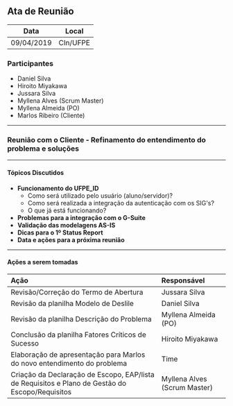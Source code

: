 ## Ata de Reunião
  

| Data       | Local              |
| :--------: | :----------------: |
| 09/04/2019 | CIn/UFPE           |

### Participantes

* Daniel Silva
* Hiroito Miyakawa
* Jussara Silva 
* Myllena Alves (Scrum Master)
* Myllena Almeida (PO)
* Marlos Ribeiro (Cliente) 

---

### Reunião com o Cliente - Refinamento do entendimento do problema e soluções

---

#### Tópicos Discutidos
- **Funcionamento do UFPE_ID**
  - Como será utilizado pelo usuário (aluno/servidor)?
  - Como será realizada a integração da autenticação com os SIG's?
  - O que já está funcionando?
- **Problemas para a integração com o G-Suite**
- **Validação das modelagens AS-IS**
- **Dicas para o 1º Status Report**
- **Data e ações para a próxima reunião**
  
---

#### Ações a serem tomadas

| Ação                                                                                            | Responsável                  |
|:----------------------------------------------------------------------------------------------- | :--------------------------- |
| Revisão/Correção do Termo de Abertura                                                           | Jussara Silva                |
| Revisão da planilha Modelo de Deslile                                                           | Daniel Silva                 |
| Revisão da planilha Descrição do Problema                                                       | Myllena Almeida (PO)         |
| Conclusão da planilha Fatores Críticos de Sucesso                                               | Hiroito Miyakawa             |
| Elaboração de apresentação para Marlos do novo entendimento do problema                         | Time                         |
| Criação da Declaração de Escopo, EAP/lista de Requisitos e Plano de Gestão do Escopo/Requisitos | Myllena Alves (Scrum Master) |
 
